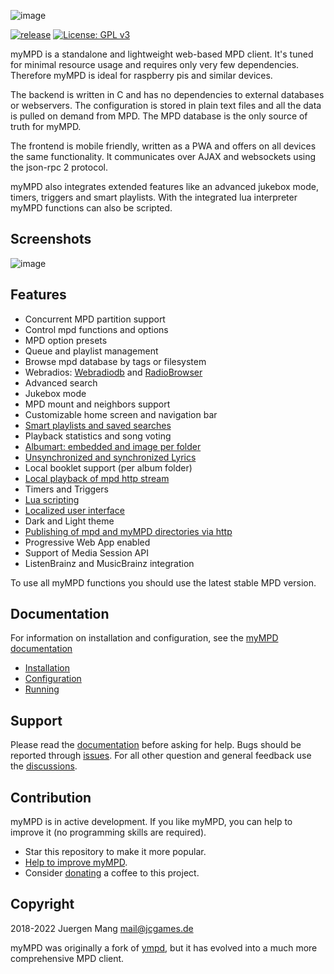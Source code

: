 ![image](https://jcorporation.github.io/assets/mympd-logo-schriftzug.svg)

[![release](https://github.com/jcorporation/myMPD/actions/workflows/build_release.yml/badge.svg)](https://github.com/jcorporation/myMPD/actions/workflows/build_release.yml)
[![License: GPL v3](https://img.shields.io/badge/License-GPLv3-blue.svg)](https://www.gnu.org/licenses/gpl-3.0)

myMPD is a standalone and lightweight web-based MPD client. It's tuned for minimal resource usage and requires only very few dependencies. Therefore myMPD is ideal for raspberry pis and similar devices.

The backend is written in C and has no dependencies to external databases or webservers. The configuration is stored in plain text files and all the data is pulled on demand from MPD. The MPD database is the only source of truth for myMPD.

The frontend is mobile friendly, written as a PWA and offers on all devices the same functionality. It communicates over AJAX and websockets using the json-rpc 2 protocol.

myMPD also integrates extended features like an advanced jukebox mode, timers, triggers and smart playlists. With the integrated lua interpreter myMPD functions can also be scripted.

## Screenshots

![image](https://jcorporation.github.io/myMPD/assets/myMDPv9.3.0.gif)

## Features

- Concurrent MPD partition support
- Control mpd functions and options
- MPD option presets
- Queue and playlist management
- Browse mpd database by tags or filesystem
- Webradios: [Webradiodb](https://jcorporation.github.io/webradiodb/) and [RadioBrowser](https://www.radio-browser.info/)
- Advanced search
- Jukebox mode
- MPD mount and neighbors support
- Customizable home screen and navigation bar
- [Smart playlists and saved searches](https://jcorporation.github.io/myMPD/references/smart-playlists)
- Playback statistics and song voting
- [Albumart: embedded and image per folder](https://jcorporation.github.io/myMPD/references/pictures)
- [Unsynchronized and synchronized Lyrics](https://jcorporation.github.io/myMPD/references/lyrics)
- Local booklet support (per album folder)
- [Local playback of mpd http stream](https://jcorporation.github.io/myMPD/references/local-playback)
- Timers and Triggers
- [Lua scripting](https://jcorporation.github.io/myMPD/scripting/)
- [Localized user interface](https://jcorporation.github.io/myMPD/references/translating)
- Dark and Light theme
- [Publishing of mpd and myMPD directories via http](https://jcorporation.github.io/myMPD/references/published-directories)
- Progressive Web App enabled
- Support of Media Session API
- ListenBrainz and MusicBrainz integration

To use all myMPD functions you should use the latest stable MPD version.

## Documentation

For information on installation and configuration, see the [myMPD documentation](https://jcorporation.github.io/myMPD/)

- [Installation](https://jcorporation.github.io/myMPD/installation/)
- [Configuration](https://jcorporation.github.io/myMPD/configuration/)
- [Running](https://jcorporation.github.io/myMPD/running)

## Support

Please read the [documentation](https://jcorporation.github.io/myMPD/) before asking for help. Bugs should be reported through [issues](https://github.com/jcorporation/myMPD/issues). For all other question and general feedback use the [discussions](https://github.com/jcorporation/myMPD/discussions).

## Contribution

myMPD is in active development. If you like myMPD, you can help to improve it (no programming skills are required).

- Star this repository to make it more popular.
- [Help to improve myMPD](https://github.com/jcorporation/myMPD/issues/167).
- Consider [donating](https://jcorporation.github.io/donate) a coffee to this project.

## Copyright

2018-2022 Juergen Mang <mail@jcgames.de>

myMPD was originally a fork of [ympd](https://github.com/notandy/ympd), but it has evolved into a much more comprehensive MPD client.
